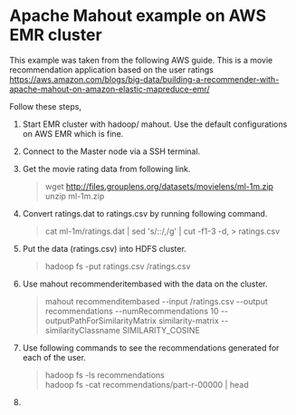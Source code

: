 # Apache Mahout example on AWS EMR cluster

This example was taken from the following AWS guide. This is a movie recommendation application based on the user ratings    
https://aws.amazon.com/blogs/big-data/building-a-recommender-with-apache-mahout-on-amazon-elastic-mapreduce-emr/    

Follow these steps,

1. Start EMR cluster with hadoop/ mahout. Use the default configurations on AWS EMR which is fine.    
2. Connect to the Master node via a SSH terminal.    
3. Get the movie rating data from following link.    

    > wget http://files.grouplens.org/datasets/movielens/ml-1m.zip    
    > unzip ml-1m.zip    

4. Convert ratings.dat to ratings.csv by running following command.

    > cat ml-1m/ratings.dat | sed 's/::/,/g' | cut -f1-3 -d, > ratings.csv    

5. Put the data (ratings.csv) into HDFS cluster.

    > hadoop fs -put ratings.csv /ratings.csv    

6. Use mahout recommenderitembased with the data on the cluster.

    > mahout recommenditembased --input /ratings.csv --output recommendations --numRecommendations 10 --outputPathForSimilarityMatrix similarity-matrix --similarityClassname SIMILARITY_COSINE

7. Use following commands to see the recommendations generated for each of the user.

    > hadoop fs -ls recommendations    
    > hadoop fs -cat recommendations/part-r-00000 | head    

8. 